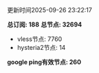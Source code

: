更新时间2025-09-26 23:22:17

**总订阅: 188**
**总节点: 32694**
- vless节点: 7760
- hysteria2节点: 14

**google ping有效节点: 260**
